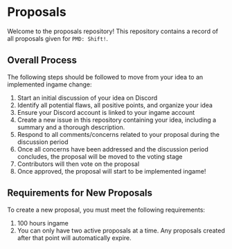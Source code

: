 # Proposals

Welcome to the proposals repository! This repository contains a record of all proposals given for `PMD: Shift!`.

## Overall Process

The following steps should be followed to move from your idea to an implemented ingame change:
1) Start an initial discussion of your idea on Discord
2) Identify all potential flaws, all positive points, and organize your idea
3) Ensure your Discord account is linked to your ingame account
4) Create a new issue in this repository containing your idea, including a summary and a thorough description.
5) Respond to all comments/concerns related to your proposal during the discussion period
6) Once all concerns have been addressed and the discussion period concludes, the proposal will be moved to the voting stage
7) Contributors will then vote on the proposal
8) Once approved, the proposal will start to be implemented ingame!

## Requirements for New Proposals

To create a new proposal, you must meet the following requirements:
1) 100 hours ingame
2) You can only have two active proposals at a time. Any proposals created after that point will automatically expire.
